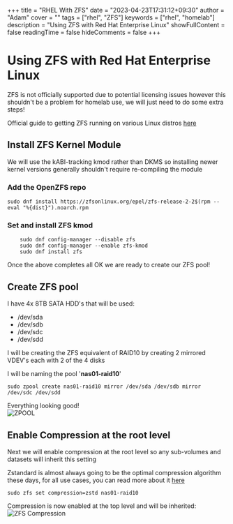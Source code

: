 +++
title = "RHEL With ZFS"
date = "2023-04-23T17:31:12+09:30"
author = "Adam"
cover = ""
tags = ["rhel", "ZFS"]
keywords = ["rhel", "homelab"]
description = "Using ZFS with Red Hat Enterprise Linux"
showFullContent = false
readingTime = false
hideComments = false
+++

# Using ZFS with Red Hat Enterprise Linux
ZFS is not officially supported due to potential licensing issues however this shouldn't be a problem for homelab use, we will just need to do some extra steps!

Official guide to getting ZFS running on various Linux distros [here](https://openzfs.github.io/openzfs-docs/Getting%20Started/index.html)

## Install ZFS Kernel Module
We will use the kABI-tracking kmod rather than DKMS so installing newer kernel versions generally shouldn't require re-compiling the module

### Add the OpenZFS repo
    sudo dnf install https://zfsonlinux.org/epel/zfs-release-2-2$(rpm --eval "%{dist}").noarch.rpm

### Set and install ZFS kmod
        sudo dnf config-manager --disable zfs
        sudo dnf config-manager --enable zfs-kmod
        sudo dnf install zfs

Once the above completes all OK we are ready to create our ZFS pool!

## Create ZFS pool
I have 4x 8TB SATA HDD's that will be used:  
 - /dev/sda
 - /dev/sdb
 - /dev/sdc
 - /dev/sdd

I will be creating the ZFS equivalent of RAID10 by creating 2 mirrored VDEV's each with 2 of the 4 disks  

I will be naming the pool '**nas01-raid10**'

    sudo zpool create nas01-raid10 mirror /dev/sda /dev/sdb mirror /dev/sdc /dev/sdd

Everything looking good!  
![ZPOOL](../../ZFS-2023-04-25_202804.png)

## Enable Compression at the root level
Next we will enable compression at the root level so any sub-volumes and datasets will inherit this setting    

Zstandard is almost always going to be the optimal compression algorithm these days, for all use cases, you can read more about it [here](https://en.wikipedia.org/wiki/Zstd) 

    sudo zfs set compression=zstd nas01-raid10  
Compression is now enabled at the top level and will be inherited:
![ZFS Compression](../../ZFS-Compression-2023-05-04_182001.png)